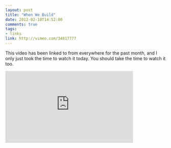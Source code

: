```yaml
---
layout: post
title: "When We Build"
date: 2012-02-18T14:52:00
comments: true
tags:
- links
link: http://vimeo.com/34017777
---
```

This video has been linked to from everywhere for the past month, and I only just took the time to watch it today. You should take the time to watch it too. 

<iframe src="http://player.vimeo.com/video/34017777?title=0&amp;byline=0&amp;portrait=0" width="400" height="225" frameborder="0" webkitAllowFullScreen mozallowfullscreen allowFullScreen></iframe>  
